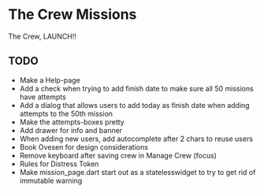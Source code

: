 # The Crew Missions
The Crew, LAUNCH!!

## TODO
 - Make a Help-page
 - Add a check when trying to add finish date to make sure all 50 missions have attempts
 - Add a dialog that allows users to add today as finish date when adding attempts to the 50th mission
 - Make the attempts-boxes pretty
 - Add drawer for info and banner
 - When adding new users, add autocomplete after 2 chars to reuse users
 - Book Ovesen for design considerations
 - Remove keyboard after saving crew in Manage Crew (focus)
 - Rules for Distress Token
 - Make  mission_page.dart start out as a statelesswidget to try to get rid of immutable warning
